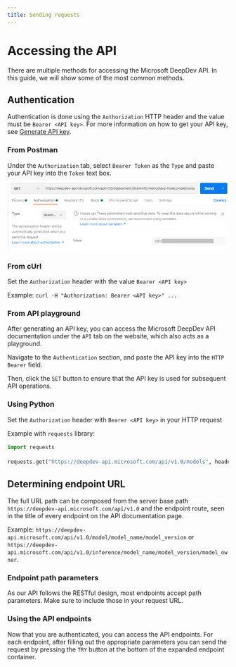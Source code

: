 ```yaml
---
title: Sending requests
---
```


# Accessing the API

There are multiple methods for accessing the Microsoft DeepDev API. In this guide, we will show some of the most common methods.

## Authentication

Authentication is done using the `Authorization` HTTP header and the value must be `Bearer <API key>`. For more information on how to get your API key, see [Generate API key](/docs/Basics/generate-api-key).

### From Postman

Under the `Authorization` tab, select `Bearer Token` as the `Type` and paste your API key into the `Token` text box.

![](./postman_auth.png)

### From cUrl

Set the `Authorization` header with the value `Bearer <API key>`

Example: `curl -H "Authorization: Bearer <API key>" ...`

### From API playground

After generating an API key, you can access the Microsoft DeepDev API documentation under the `API` tab on the website, which also acts as a playground.

Navigate to the `Authentication` section, and paste the API key into the `HTTP Bearer` field.

Then, click the `SET` button to ensure that the API key is used for subsequent API operations.

### Using Python

Set the `Authorization` header with `Bearer <API key>` in your HTTP request

Example with `requests` library:

```python
import requests

requests.get("https://deepdev-api.microsoft.com/api/v1.0/models", headers={"Authorization": "Bearer <API key>"})
```

## Determining endpoint URL

The full URL path can be composed from the server base path `https://deepdev-api.microsoft.com/api/v1.0` and the endpoint route, seen in the title of every endpoint on the API documentation page.

Example: `https://deepdev-api.microsoft.com/api/v1.0/model/model_name/model_version` or `https://deepdev-api.microsoft.com/api/v1.0/inference/model_name/model_version/model_owner`.

### Endpoint path parameters

As our API follows the RESTful design, most endpoints accept path parameters. Make sure to include those in your request URL.

### Using the API endpoints

Now that you are authenticated, you can access the API endpoints. For each endpoint, after filling out the appropriate parameters you can send the request by pressing the `TRY` button at the bottom of the expanded endpoint container.